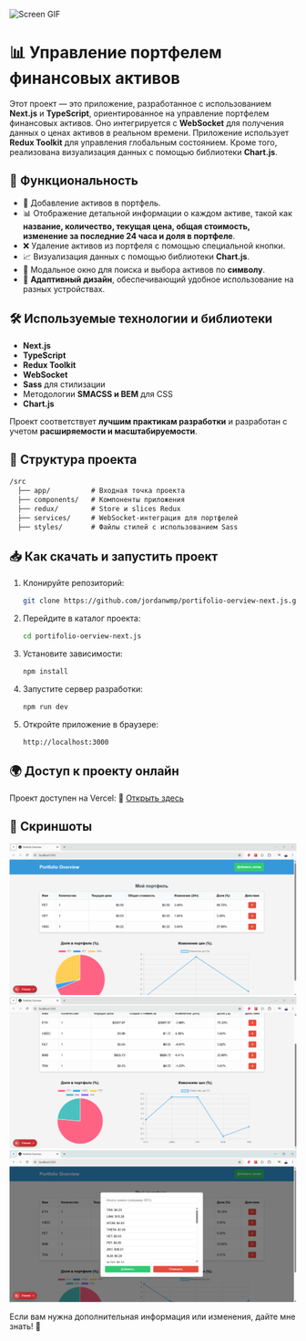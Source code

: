 ![Screen GIF](./screens/screen_gif.gif)

# 📊 Управление портфелем финансовых активов

Этот проект — это приложение, разработанное с использованием **Next.js** и **TypeScript**, ориентированное на управление портфелем финансовых активов. Оно интегрируется с **WebSocket** для получения данных о ценах активов в реальном времени. Приложение использует **Redux Toolkit** для управления глобальным состоянием. Кроме того, реализована визуализация данных с помощью библиотеки **Chart.js**.

## 🚀 Функциональность

- 📌 Добавление активов в портфель.
- 📊 Отображение детальной информации о каждом активе, такой как **название, количество, текущая цена, общая стоимость, изменение за последние 24 часа и доля в портфеле**.
- ❌ Удаление активов из портфеля с помощью специальной кнопки.
- 📈 Визуализация данных с помощью библиотеки **Chart.js**.
- 🔎 Модальное окно для поиска и выбора активов по **символу**.
- 📱 **Адаптивный дизайн**, обеспечивающий удобное использование на разных устройствах.

## 🛠 Используемые технологии и библиотеки

- **Next.js**
- **TypeScript**
- **Redux Toolkit**
- **WebSocket**
- **Sass** для стилизации
- Методологии **SMACSS и BEM** для CSS
- **Chart.js**

Проект соответствует **лучшим практикам разработки** и разработан с учетом **расширяемости и масштабируемости**.

## 📂 Структура проекта

```
/src
  ├── app/          # Входная точка проекта
  ├── components/   # Компоненты приложения
  ├── redux/        # Store и slices Redux
  ├── services/     # WebSocket-интеграция для портфелей
  ├── styles/       # Файлы стилей с использованием Sass
```

## 📥 Как скачать и запустить проект

1. Клонируйте репозиторий:
   ```sh
   git clone https://github.com/jordanwmp/portifolio-oerview-next.js.git
   ```
2. Перейдите в каталог проекта:
   ```sh
   cd portifolio-oerview-next.js
   ```
3. Установите зависимости:
   ```sh
   npm install
   ```
4. Запустите сервер разработки:
   ```sh
   npm run dev
   ```
5. Откройте приложение в браузере:
   ```
   http://localhost:3000
   ```

## 🌍 Доступ к проекту онлайн

Проект доступен на Vercel:
🔗 [Открыть здесь](https://portifolio-overview-next-js-hpdq.vercel.app/)

## 📸 Скриншоты

![Screen 1](./screens/screen1.png)
![Screen 2](./screens/screen2.png)
![Screen 3](./screens/screen3.png)

Если вам нужна дополнительная информация или изменения, дайте мне знать! 🚀

